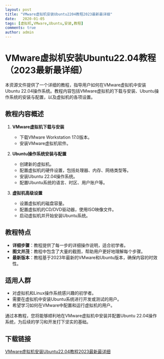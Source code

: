 ```yaml
---
layout: post
title: "VMware虚拟机安装Ubuntu2204教程2023最新最详细"
date:   2020-01-05
tags: [虚拟机,VMware,Ubuntu,安装,教程]
comments: true
author: admin
---
```

# VMware虚拟机安装Ubuntu22.04教程（2023最新最详细）

本资源文件提供了一个详细的教程，指导用户如何在VMware虚拟机中安装Ubuntu 22.04操作系统。教程内容包括VMware虚拟机的下载与安装、Ubuntu操作系统的安装与配置，以及虚拟机的各项设置。

## 教程内容概述

1. **VMware虚拟机下载与安装**
   - 下载VMware Workstation 17.0版本。
   - 安装VMware虚拟机软件。

2. **Ubuntu操作系统安装与配置**
   - 创建新的虚拟机。
   - 配置虚拟机的硬件设置，包括处理器、内存、网络类型等。
   - 安装Ubuntu 22.04操作系统。
   - 配置Ubuntu系统的语言、时区、用户账户等。

3. **虚拟机高级设置**
   - 设置虚拟机的磁盘容量。
   - 配置虚拟机的CD/DVD驱动器，使用ISO映像文件。
   - 启动虚拟机并开始安装Ubuntu系统。

## 教程特点

- **详细步骤**：教程提供了每一步的详细操作说明，适合初学者。
- **图文并茂**：教程中包含了大量的截图，帮助用户更好地理解每个步骤。
- **最新版本**：教程基于2023年最新的VMware和Ubuntu版本，确保内容的时效性。

## 适用人群

- 对虚拟机和Linux操作系统感兴趣的初学者。
- 需要在虚拟机中安装Ubuntu系统进行开发或测试的用户。
- 希望学习如何在VMware中配置和运行虚拟机的用户。

通过本教程，您将能够顺利地在VMware虚拟机中安装并配置Ubuntu 22.04操作系统，为后续的学习和开发打下坚实的基础。

## 下载链接

[VMware虚拟机安装Ubuntu22.04教程2023最新最详细](https://pan.quark.cn/s/161c5dc66a88)